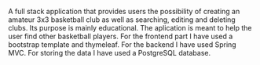 A full stack application that provides users the possibility of creating an amateur 3x3 basketball club as well as searching, editing and deleting clubs. Its purpose is mainly educational. The aplication is meant to help the user find other basketball players.
For the frontend part I have used a bootstrap template and thymeleaf.
For the backend I have used Spring MVC.
For storing the data I have used a PostgreSQL database.
